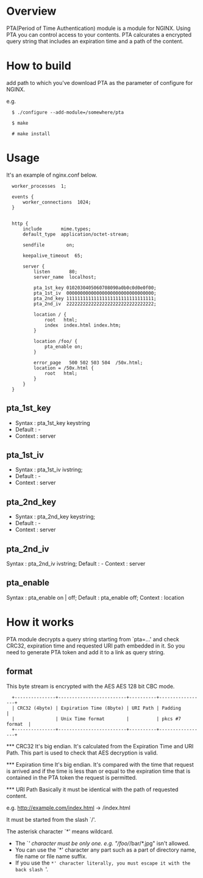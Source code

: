 
Overview
========

PTA(Period of Time Authentication) module is a module for NGINX. Using
PTA you can control access to your contents. PTA calcurates a
encrypted query string that includes an expiration time and a path of
the content.


How to build
============

add path to which you've download PTA as the parameter of configure
for NGINX.

e.g.

```
  $ ./configure --add-module=/somewhere/pta

  $ make

  # make install
```

Usage
=====

It's an example of nginx.conf below.

```
  worker_processes  1;
  
  events {
      worker_connections  1024;
  }
   
   
  http {
      include       mime.types;
      default_type  application/octet-stream;
   
      sendfile        on;
   
      keepalive_timeout  65;
   
      server {
          listen       80;
          server_name  localhost;
   
          pta_1st_key 0102030405060708090a0b0c0d0e0f00;
          pta_1st_iv  00000000000000000000000000000000;
          pta_2nd_key 11111111111111111111111111111111;
          pta_2nd_iv  22222222222222222222222222222222;
   
          location / {
              root   html;
              index  index.html index.htm;
          }
   
          location /foo/ {
              pta_enable on;
          }
   
          error_page   500 502 503 504  /50x.html;
          location = /50x.html {
              root   html;
          }
      }
  }
```


pta_1st_key
-----------
- Syntax  : pta_1st_key   keystring
- Default : -
- Context : server


pta_1st_iv
----------
- Syntax  : pta_1st_iv   ivstring;
- Default : -
- Context : server


pta_2nd_key
-----------
- Syntax  : pta_2nd_key   keystring;
- Default : -
- Context : server


pta_2nd_iv
----------
Syntax  : pta_2nd_iv   ivstring;
Default : -
Context : server


pta_enable
----------
Syntax  : pta_enable   on | off;
Default : pta_enable off;
Context : location


How it works
============

PTA module decrypts a query string starting from `pta=...' and check
CRC32, expiration time and requested URI path embedded in it. So you
need to generate PTA token and add it to a link as query string.

format
------

This byte stream is encrypted with the AES AES 128 bit CBC mode.

```
  +---------------+-------------------------+----------+-----------------+
  | CRC32 (4byte) | Expiration Time (8byte) | URI Path | Padding         |
  |               | Unix Time format        |          | pkcs #7 format  |
  +---------------+-------------------------+----------+-----------------+
```

*** CRC32
It's big endian. It's calculated from the Expiration Time and URI Path.
This part is used to check that AES decryption is valid.

*** Expiration time
It's big endian. It's compared with the time that request is arrived
and if the time is less than or equal to the expiration time that is
contained in the PTA token the request is permitted.

*** URI Path
Basically it must be identical with the path of requested content.

  e.g.
  http://example.com/index.html -> /index.html

It must be started from the slash `/'.

The asterisk character `*' means wildcard.
- The `*' character must be only one.
  e.g. "/foo/*/bar/*.jpg" isn't allowed.
- You can use the `*' character any part such as a part of directory
  name, file name or file name suffix.
- If you use the `*' character literally, you must escape it with the
  back slash `\'.

<!--
# Local Variables:
# mode: auto-fill
# coding: utf-8-unix
# End:
-->

